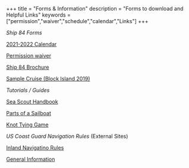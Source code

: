 +++
title = "Forms & Information"
description = "Forms to download and Helpful Links"
keywords = ["permission","waiver","schedule","calendar","Links"]
+++

*Ship 84 Forms*

[2021-2022 Calendar](https://www.ship84.com/SHIP_84_2021-2022_Calendar_v3.pdf)

[Permission waiver](https://www.ship84.com/Ship_84_Activity_Permission_Form_2022.pdf)

[Ship 84 Brochure](https://www.ship84.com/Ship_84_flyer_two-page_v6.pdf)

[Sample Cruise (Block Island 2019)](https://www.ship84.com/2019_Block_Island_Boarding_Manual.docx)


*Tutorials / Guides*

[Sea Scout Handbook](https://www.ship84.com/Sea_Scout_Handbook.pdf)

[Parts of a Sailboat](https://www.ship84.com/Parts_of_a_Sailboat.pdf)

[Knot Tying Game](https://www.ship84.com/Knot_tying_game.pdf)


*US Coast Guard Navigation Rules* (External Sites)

[Inland Navigatino Rules](https://navcen.uscg.gov/pdf/navRules/navrules.pdf)

[General Information](https://navcen.uscg.gov/?pageName=NavRulsAmalgamated)
